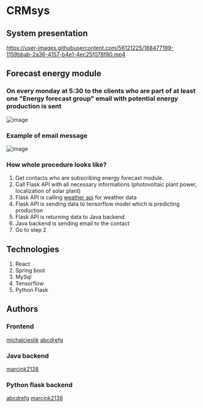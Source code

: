 # CRMsys

## System presentation

https://user-images.githubusercontent.com/56121225/168477199-1159bbab-2a36-4157-b4e1-4ec25f078f80.mp4

## Forecast energy module

### On every monday at 5:30 to the clients who are part of at least one "Energy forecast group" email with potential energy production is sent

![image](https://user-images.githubusercontent.com/56121225/168477482-2b9c5345-73a5-4b5d-9038-84f7bc94bd52.png)

### Example of email message

![image](https://user-images.githubusercontent.com/56121225/168477762-ce5107e2-8ad2-4121-85c0-752f94065a76.png)

### How whole procedure looks like?

1. Get contacts who are subscribing energy forecast module.
2. Call Flask API with all necessary informations (photovoltaic plant power, localization of solar plant)
3. Flask API is calling [weather api](https://www.visualcrossing.com/) for weather data
4. Flask API is sending data to tensorflow model which is predicting production
5. Flask API is returning data to Java backend
6. Java backend is sending email to the contact
7. Go to step 2

## Technologies

1. React
2. Spring boot
3. MySql
4. Tensorflow
5. Python Flask

## Authors

### Frontend
[michalcieslik](https://github.com/michalcieslik)
[abcdrefg](https://github.com/abcdrefg)
### Java backend
[marcink2138](https://github.com/marcink2138)
### Python flask backend
[abcdrefg](https://github.com/abcdrefg)
[marcink2138](https://github.com/marcink2138)
